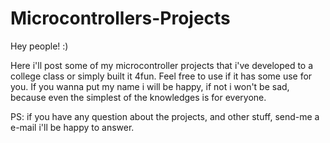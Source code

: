 # Microcontrollers-Projects

Hey people! :)

Here i'll post some of my microcontroller projects that i've developed to a college class or simply built it 4fun.
Feel free to use if it has some use for you. If you wanna put my name i will be happy, if not i won't be sad, because even the simplest of the knowledges is for everyone.

PS: if you have any question about the projects, and other stuff, send-me a e-mail i'll be happy to answer.
